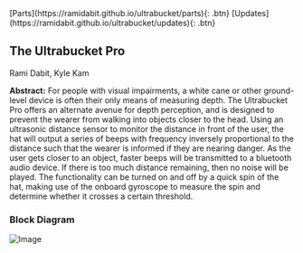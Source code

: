 <link rel="stylesheet" href="styles.css">
[Parts](https://ramidabit.github.io/ultrabucket/parts){: .btn}
[Updates](https://ramidabit.github.io/ultrabucket/updates){: .btn}


## The Ultrabucket Pro

Rami Dabit, Kyle Kam

**Abstract:** For people with visual impairments, a white cane or other ground-level device is often their only means of measuring depth. The Ultrabucket Pro offers an alternate avenue for depth perception, and is designed to prevent the wearer from walking into objects closer to the head. Using an ultrasonic distance sensor to monitor the distance in front of the user, the hat will output a series of beeps with frequency inversely proportional to the distance such that the wearer is informed if they are nearing danger. As the user gets closer to an object, faster beeps will be transmitted to a bluetooth audio device. If there is too much distance remaining, then no noise will be played. The functionality can be turned on and off by a quick spin of the hat, making use of the onboard gyroscope to measure the spin and determine whether it crosses a certain threshold.

### Block Diagram
![Image](https://i.imgur.com/FgMMk18.png)
